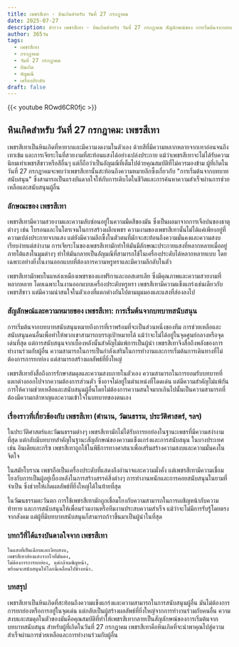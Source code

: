 ```yaml
---
title: เพชรสีเทา - หินเกิดสำหรับ วันที่ 27 กรกฎาคม
date: 2025-07-27
description: สำรวจ เพชรสีเทา - หินเกิดสำหรับ วันที่ 27 กรกฎาคม สัญลักษณ์ของ การเริ่มต้นจากบทบาทสนับสนุน มาเรียนรู้ความหมายลึกซึ้งของหินพิเศษนี้
author: 365วัน
tags:
  - เพชรสีเทา
  - กรกฎาคม
  - วันที่ 27 กรกฎาคม
  - หินเกิด
  - อัญมณี
  - เครื่องประดับ
draft: false
---
```


{{< youtube ROwd6CR0fjc >}}

## หินเกิดสำหรับ วันที่ 27 กรกฎาคม: เพชรสีเทา

เพชรสีเทาเป็นหินเกิดที่หายากและมีความงดงามในตัวเอง ด้วยสีที่มีความหลากหลายจากเทาอ่อนจนถึงเทาเข้ม และการเจียระไนที่สวยงามที่สะท้อนแสงได้อย่างเปล่งประกาย แม้ว่าเพชรสีเทาจะไม่ได้รับความนิยมเท่าเพชรสีขาวหรือสีอื่นๆ แต่ก็ถือว่าเป็นอัญมณีที่เต็มไปด้วยคุณสมบัติที่ไม่ควรมองข้าม ผู้ที่เกิดในวันที่ 27 กรกฎาคมจะพบว่าเพชรสีเทานั้นสะท้อนถึงความหมายลึกซึ้งเกี่ยวกับ "การเริ่มต้นจากบทบาทสนับสนุน" ซึ่งสามารถเป็นแรงบันดาลใจให้กับการเติบโตในชีวิตและการค้นหาความสำเร็จผ่านการช่วยเหลือและสนับสนุนผู้อื่น

### ลักษณะของ เพชรสีเทา

เพชรสีเทามีความสวยงามและความลับซ่อนอยู่ในความมืดสีของมัน ซึ่งเป็นผลมาจากการเจือปนของธาตุต่างๆ เช่น โบรอนและไนโตรเจนในการสร้างผลึกเพชร ความงามของเพชรสีเทานั้นไม่ได้แค่เพียงอยู่ที่ความเปล่งประกายจากแสง แต่ยังมีความลึกซึ้งในตัวตนที่มักจะสะท้อนถึงความมั่นคงและความสงบ เรียบง่ายแต่สง่างาม การเจียระไนของเพชรสีเทามักทำให้มันมีลักษณะประกายแสงที่หลากหลายเมื่ออยู่ภายใต้แสงในมุมต่างๆ ทำให้มันกลายเป็นอัญมณีที่สามารถใช้ในเครื่องประดับได้หลากหลายแบบ โดยเฉพาะอย่างยิ่งในงานออกแบบที่ต้องการความหรูหราและมีความลึกลับในตัว

เพชรสีเทามักพบในแหล่งเหมืองเพชรของแอฟริกาและออสเตรเลีย ซึ่งมีคุณภาพและความสวยงามที่หลากหลาย โดยเฉพาะในงานออกแบบเครื่องประดับหรูหรา เพชรสีเทามีความแข็งแกร่งเช่นเดียวกับเพชรสีขาว แต่มีความน่าสนใจในตัวเองที่แตกต่างกันไปตามมุมมองและแสงที่ส่องลงไป

### สัญลักษณ์และความหมายของ เพชรสีเทา: การเริ่มต้นจากบทบาทสนับสนุน

การเริ่มต้นจากบทบาทสนับสนุนหมายถึงการที่เราพร้อมที่จะเป็นส่วนหนึ่งของทีม การช่วยเหลือและสนับสนุนคนอื่นเพื่อทำให้พวกเขาสามารถบรรลุเป้าหมายได้ แม้ว่าจะไม่ได้อยู่ในจุดศูนย์กลางหรือจุดเด่นที่สุด แต่การสนับสนุนจากเบื้องหลังนั้นสำคัญไม่แพ้การเป็นผู้นำ เพชรสีเทาจึงสื่อถึงพลังของการทำงานร่วมกับผู้อื่น ความสามารถในการเป็นกำลังเสริมในการทำงานและการเริ่มต้นการเดินทางที่ไม่ต้องการการยกย่อง แต่สามารถสร้างผลลัพธ์ที่ยิ่งใหญ่

เพชรสีเทายังสื่อถึงการรักษาสมดุลและความสงบภายในตัวเอง ความสามารถในการยอมรับบทบาทที่แตกต่างออกไปจากความต้องการส่วนตัว ซึ่งอาจไม่อยู่ในตำแหน่งที่โดดเด่น แต่มีความสำคัญไม่แพ้กัน การให้ความช่วยเหลือและสนับสนุนผู้อื่นโดยไม่ต้องการความสนใจมากเกินไปนั้นเป็นความสามารถที่ต้องมีความกล้าหาญและความเข้าใจในบทบาทของตนเอง

### เรื่องราวที่เกี่ยวข้องกับ เพชรสีเทา (ตำนาน, วัฒนธรรม, ประวัติศาสตร์, ฯลฯ)

ในประวัติศาสตร์และวัฒนธรรมต่างๆ เพชรสีเทามักไม่ได้รับการยกย่องในฐานะเพชรที่มีความสง่างามที่สุด แต่กลับมีบทบาทสำคัญในฐานะสัญลักษณ์ของความแข็งแกร่งและการสนับสนุน ในบางประเทศ เช่น อินเดียและกรีซ เพชรสีเทาถูกใช้ในพิธีการทางศาสนาเพื่อเสริมสร้างความสงบและความมั่นคงในจิตใจ

ในสมัยโบราณ เพชรถือเป็นเครื่องประดับที่แสดงถึงอำนาจและความมั่งคั่ง แต่เพชรสีเทามีความเชื่อมโยงกับการเป็นผู้อยู่เบื้องหลังในการสร้างสรรค์สิ่งต่างๆ การทำงานหนักและการคอยสนับสนุนในยามที่จำเป็น ซึ่งช่วยให้เกิดผลลัพธ์ที่ยิ่งใหญ่ได้ในท้ายที่สุด

ในวัฒนธรรมตะวันตก การใช้เพชรสีเทามักถูกเชื่อมโยงกับความสามารถในการเผชิญหน้ากับความท้าทาย และการสนับสนุนให้เพื่อนร่วมงานหรือทีมงานประสบความสำเร็จ แม้ว่าจะไม่มีการรับรู้โดยตรงจากสังคม แต่ผู้ที่มีบทบาทสนับสนุนก็สามารถก้าวขึ้นมาเป็นผู้นำในที่สุด

### บทกวีที่ได้แรงบันดาลใจจาก เพชรสีเทา

```
ในแสงที่เย็นเฉียบและเงียบสงบ,
เพชรสีเทาส่องแสงจากใจที่มั่นคง,
ไม่ต้องการการยกย่อง, แต่กล้าเผชิญหน้า,
พร้อมจะสนับสนุนให้โลกนี้เคลื่อนไปข้างหน้า.
```

### บทสรุป

เพชรสีเทาเป็นหินเกิดที่สะท้อนถึงความแข็งแกร่งและความสามารถในการสนับสนุนผู้อื่น มันไม่ต้องการการยกย่องหรือการอยู่ในจุดเด่น แต่กลับเป็นผู้สร้างผลลัพธ์ที่ยิ่งใหญ่จากการทำงานร่วมกับคนอื่น ความสงบและสมดุลในตัวของมันคือคุณสมบัติที่ทำให้เพชรสีเทากลายเป็นสัญลักษณ์ของการเริ่มต้นจากบทบาทสนับสนุน สำหรับผู้ที่เกิดในวันที่ 27 กรกฎาคม เพชรสีเทาคือหินเกิดที่จะนำพาคุณไปสู่ความสำเร็จผ่านการช่วยเหลือและการทำงานร่วมกับผู้อื่น